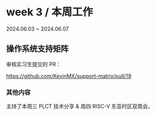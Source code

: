 # week 3 / 本周工作

2024.06.03 ~ 2024.06.07

## 操作系统支持矩阵

审核实习生提交的 PR：

https://github.com/KevinMX/support-matrix/pull/19

### 其他内容

主持了本周三 PLCT 技术分享 & 周四 RISC-V 东亚时区双周会。